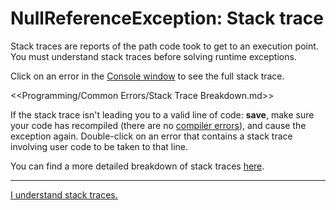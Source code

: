 # NullReferenceException: Stack trace
Stack traces are reports of the path code took to get to an execution point.
You must understand stack traces before solving runtime exceptions.  

Click on an error in the [Console window](https://docs.unity3d.com/Manual/Console.html) to see the full stack trace.

<<Programming/Common Errors/Stack Trace Breakdown.md>>

If the stack trace isn't leading you to a valid line of code: **save**, make sure your code has recompiled (there are no [compiler errors](../../Editor/Compiler%20Errors.md)), and cause the exception again.
Double-click on an error that contains a stack trace involving user code to be taken to that line.

You can find a more detailed breakdown of stack traces [here](../../Stack%20Traces.md).

---

[I understand stack traces.](Reference%20Types.md)
